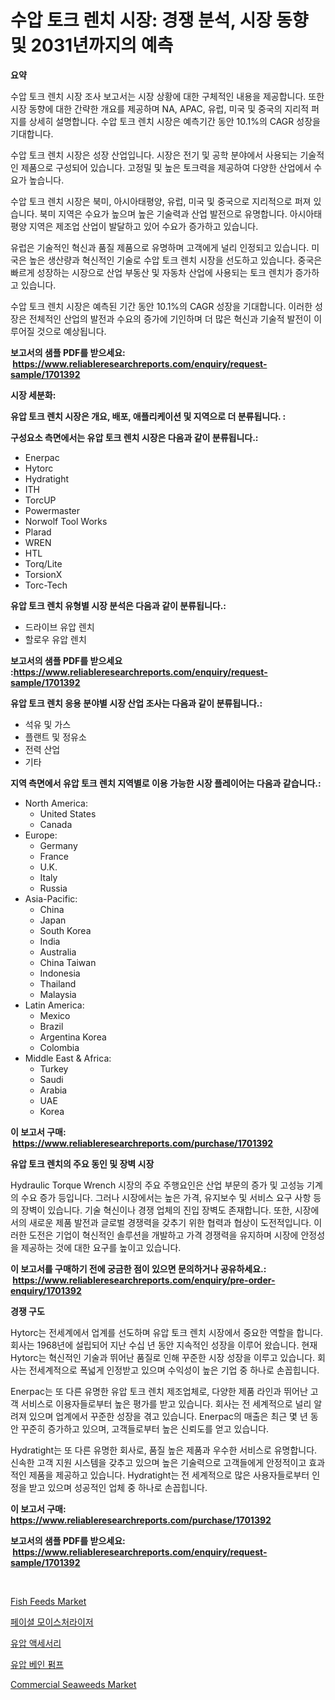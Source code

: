<p><h1>수압 토크 렌치 시장: 경쟁 분석, 시장 동향 및 2031년까지의 예측</h1></p><p><strong>요약</strong></p>
<p><p>수압 토크 렌치 시장 조사 보고서는 시장 상황에 대한 구체적인 내용을 제공합니다. 또한 시장 동향에 대한 간략한 개요를 제공하며 NA, APAC, 유럽, 미국 및 중국의 지리적 퍼지를 상세히 설명합니다. 수압 토크 렌치 시장은 예측기간 동안 10.1%의 CAGR 성장을 기대합니다.</p><p>수압 토크 렌치 시장은 성장 산업입니다. 시장은 전기 및 공학 분야에서 사용되는 기술적인 제품으로 구성되어 있습니다. 고정밀 및 높은 토크력을 제공하여 다양한 산업에서 수요가 높습니다.</p><p>수압 토크 렌치 시장은 북미, 아시아태평양, 유럽, 미국 및 중국으로 지리적으로 퍼져 있습니다. 북미 지역은 수요가 높으며 높은 기술력과 산업 발전으로 유명합니다. 아시아태평양 지역은 제조업 산업이 발달하고 있어 수요가 증가하고 있습니다.</p><p>유럽은 기술적인 혁신과 품질 제품으로 유명하며 고객에게 널리 인정되고 있습니다. 미국은 높은 생산량과 혁신적인 기술로 수압 토크 렌치 시장을 선도하고 있습니다. 중국은 빠르게 성장하는 시장으로 산업 부동산 및 자동차 산업에 사용되는 토크 렌치가 증가하고 있습니다.</p><p>수압 토크 렌치 시장은 예측된 기간 동안 10.1%의 CAGR 성장을 기대합니다. 이러한 성장은 전체적인 산업의 발전과 수요의 증가에 기인하며 더 많은 혁신과 기술적 발전이 이루어질 것으로 예상됩니다.</p></p>
<p><strong>보고서의 샘플 PDF를 받으세요: &nbsp;<a href="https://www.reliableresearchreports.com/enquiry/request-sample/1701392">https://www.reliableresearchreports.com/enquiry/request-sample/1701392</a></strong></p>
<p><strong>시장 세분화:</strong></p>
<p><strong> 유압 토크 렌치 시장은 개요, 배포, 애플리케이션 및 지역으로 더 분류됩니다. :</strong></p>
<p><strong>구성요소 측면에서는 유압 토크 렌치 시장은 다음과 같이 분류됩니다.:</strong></p>
<p><ul><li>Enerpac</li><li>Hytorc</li><li>Hydratight</li><li>ITH</li><li>TorcUP</li><li>Powermaster</li><li>Norwolf Tool Works</li><li>Plarad</li><li>WREN</li><li>HTL</li><li>Torq/Lite</li><li>TorsionX</li><li>Torc-Tech</li></ul></p>
<p><strong> 유압 토크 렌치 유형별 시장 분석은 다음과 같이 분류됩니다.:</strong></p>
<p><ul><li>드라이브 유압 렌치</li><li>할로우 유압 렌치</li></ul></p>
<p><strong>보고서의 샘플 PDF를 받으세요 :<a href="https://www.reliableresearchreports.com/enquiry/request-sample/1701392">https://www.reliableresearchreports.com/enquiry/request-sample/1701392</a></strong></p>
<p><strong> 유압 토크 렌치 응용 분야별 시장 산업 조사는 다음과 같이 분류됩니다.:</strong></p>
<p><ul><li>석유 및 가스</li><li>플랜트 및 정유소</li><li>전력 산업</li><li>기타</li></ul></p>
<p><strong>지역 측면에서 유압 토크 렌치 지역별로 이용 가능한 시장 플레이어는 다음과 같습니다.:</strong></p>
<p><ul>
    <li>
        North America:
        <ul>
            <li>United States</li>
            <li>Canada</li>
        </ul>
    </li>
    <li>
        Europe:
        <ul>
            <li>Germany</li>
            <li>France</li>
            <li>U.K.</li>
            <li>Italy</li>
            <li>Russia</li>
        </ul>
    </li>
    <li>
        Asia-Pacific:
        <ul>
            <li>China</li>
            <li>Japan</li>
            <li>South Korea</li>
            <li>India</li>
            <li>Australia</li>
            <li>China Taiwan</li>
            <li>Indonesia</li>
            <li>Thailand</li>
            <li>Malaysia</li>
        </ul>
    </li>
    <li>
        Latin America:
        <ul>
            <li>Mexico</li>
            <li>Brazil</li>
            <li>Argentina Korea</li>
            <li>Colombia</li>
        </ul>
    </li>
    <li>
        Middle East & Africa:
        <ul>
            <li>Turkey</li>
            <li>Saudi</li>
            <li>Arabia</li>
            <li>UAE</li>
            <li>Korea</li>
        </ul>
    </li>
    </ul></p>
<p><strong>이 보고서 구매: &nbsp;<a href="https://www.reliableresearchreports.com/purchase/1701392">https://www.reliableresearchreports.com/purchase/1701392</a></strong></p>
<p><strong>유압 토크 렌치의 주요 동인 및 장벽 시장</strong></p>
<p><p>Hydraulic Torque Wrench 시장의 주요 주행요인은 산업 부문의 증가 및 고성능 기계의 수요 증가 등입니다. 그러나 시장에서는 높은 가격, 유지보수 및 서비스 요구 사항 등의 장벽이 있습니다. 기술 혁신이나 경쟁 업체의 진입 장벽도 존재합니다. 또한, 시장에서의 새로운 제품 발전과 글로벌 경쟁력을 갖추기 위한 협력과 협상이 도전적입니다. 이러한 도전은 기업이 혁신적인 솔루션을 개발하고 가격 경쟁력을 유지하며 시장에 안정성을 제공하는 것에 대한 요구를 높이고 있습니다.</p></p>
<p><strong>이 보고서를 구매하기 전에 궁금한 점이 있으면 문의하거나 공유하세요.: &nbsp;<a href="https://www.reliableresearchreports.com/enquiry/pre-order-enquiry/1701392">https://www.reliableresearchreports.com/enquiry/pre-order-enquiry/1701392</a></strong></p>
<p><strong>경쟁 구도</strong></p>
<p><p>Hytorc는 전세계에서 업계를 선도하며 유압 토크 렌치 시장에서 중요한 역할을 합니다. 회사는 1968년에 설립되어 지난 수십 년 동안 지속적인 성장을 이루어 왔습니다. 현재 Hytorc는 혁신적인 기술과 뛰어난 품질로 인해 꾸준한 시장 성장을 이루고 있습니다. 회사는 전세계적으로 폭넓게 인정받고 있으며 수익성이 높은 기업 중 하나로 손꼽힙니다.</p><p>Enerpac는 또 다른 유명한 유압 토크 렌치 제조업체로, 다양한 제품 라인과 뛰어난 고객 서비스로 이용자들로부터 높은 평가를 받고 있습니다. 회사는 전 세계적으로 널리 알려져 있으며 업계에서 꾸준한 성장을 겪고 있습니다. Enerpac의 매출은 최근 몇 년 동안 꾸준히 증가하고 있으며, 고객들로부터 높은 신뢰도를 얻고 있습니다.</p><p>Hydratight는 또 다른 유명한 회사로, 품질 높은 제품과 우수한 서비스로 유명합니다. 신속한 고객 지원 시스템을 갖추고 있으며 높은 기술력으로 고객들에게 안정적이고 효과적인 제품을 제공하고 있습니다. Hydratight는 전 세계적으로 많은 사용자들로부터 인정을 받고 있으며 성공적인 업체 중 하나로 손꼽힙니다.</p></p>
<p><strong>이 보고서 구매: &nbsp; <a href="https://www.reliableresearchreports.com/purchase/1701392">https://www.reliableresearchreports.com/purchase/1701392</a></strong></p>
<p><strong>보고서의 샘플 PDF를 받으세요: &nbsp;<a href="https://www.reliableresearchreports.com/enquiry/request-sample/1701392">https://www.reliableresearchreports.com/enquiry/request-sample/1701392</a></strong><strong></strong></p>
<p>&nbsp;</p>
<p><p><a href="https://issuu.com/reportprime-2/docs/fish-feeds-market-size-2030.pptx">Fish Feeds Market</a></p><p><a href="https://medium.com/@deangaylotyrd8909867/%EC%96%BC%EA%B5%B4-%EB%B3%B4%EC%8A%B5%EC%A0%9C-%EC%8B%9C%EC%9E%A5-%EC%8B%9C%EC%9E%A5-cagr-%EC%8B%9C%EC%9E%A5-%EB%8F%99%ED%96%A5-%EB%B0%8F-%EC%84%B1%EC%9E%A5-%EC%A0%84%EB%9E%B5%EC%97%90-%EB%8C%80%ED%95%9C-%ED%86%B5%EC%B0%B0%EB%A0%A5-b93a2e1cc587">페이셜 모이스처라이저</a></p><p><a href="https://github.com/lkwggful07722/Market-Research-Report-List-1/blob/main/40477867699.md">유압 액세서리</a></p><p><a href="https://github.com/ZacharyScthmitt4465/Market-Research-Report-List-1/blob/main/66249547700.md">유압 베인 펌프</a></p><p><a href="https://issuu.com/reportprime-2/docs/commercial-seaweeds-market-size-2030.pptx">Commercial Seaweeds Market</a></p></p>
